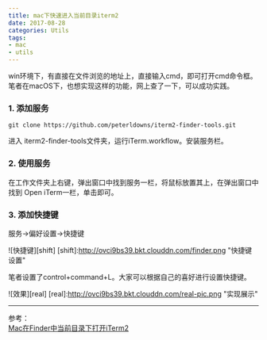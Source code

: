 ```yaml
---
title: mac下快速进入当前目录iterm2
date: 2017-08-28
categories: Utils
tags:
- mac
- utils
---
```

win环境下，有直接在文件浏览的地址上，直接输入cmd，即可打开cmd命令框。
笔者在macOS下，也想实现这样的功能，网上查了一下，可以成功实践。

### 1. 添加服务
```
git clone https://github.com/peterldowns/iterm2-finder-tools.git
```
进入 iterm2-finder-tools文件夹，运行iTerm.workflow。安装服务栏。

### 2. 使用服务
在工作文件夹上右键，弹出窗口中找到服务一栏，将鼠标放置其上，在弹出窗口中找到 Open iTerm一栏，单击即可。

### 3. 添加快捷键
服务->偏好设置->快捷键

![快捷键][shift]
[shift]:http://ovci9bs39.bkt.clouddn.com/finder.png  "快捷键设置"

笔者设置了control+command+L。大家可以根据自己的喜好进行设置快捷键。

![效果][real]
[real]:http://ovci9bs39.bkt.clouddn.com/real-pic.png  "实现展示"

---
参考：   
[ Mac在Finder中当前目录下打开iTerm2](http://blog.csdn.net/u014632633/article/details/72769832)


